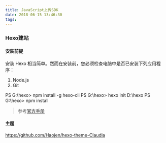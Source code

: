 ```yaml
---
title: JavaScript上传SDK
date: 2018-06-15 13:46:30
tags:
---
```

### Hexo建站 


#### 安装前提
安装 Hexo 相当简单。然而在安装前，您必须检查电脑中是否已安装下列应用程序：
1. Node.js
2. Git

PS G:\hexo>  npm install -g hexo-cli
PS G:\hexo> hexo init D:\hexo
PS G:\hexo> npm install

> 参考[官方手册](https://hexo.io/zh-cn/docs/setup.html)

#### 主题
https://github.com/Haojen/hexo-theme-Claudia

